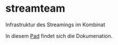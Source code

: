 # streamteam
Infrastruktur des Streamings im Kombinat

In diesem [Pad](https://pads.eigenbaukombinat.de/streamteam?both) findet sich die Dokumenation.
